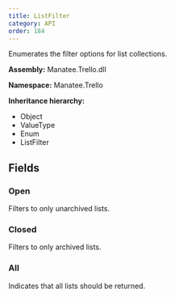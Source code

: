 ```yaml
---
title: ListFilter
category: API
order: 184
---
```


Enumerates the filter options for list collections.

**Assembly:** Manatee.Trello.dll

**Namespace:** Manatee.Trello

**Inheritance hierarchy:**

- Object
- ValueType
- Enum
- ListFilter

## Fields

### Open

Filters to only unarchived lists.

### Closed

Filters to only archived lists.

### All

Indicates that all lists should be returned.


